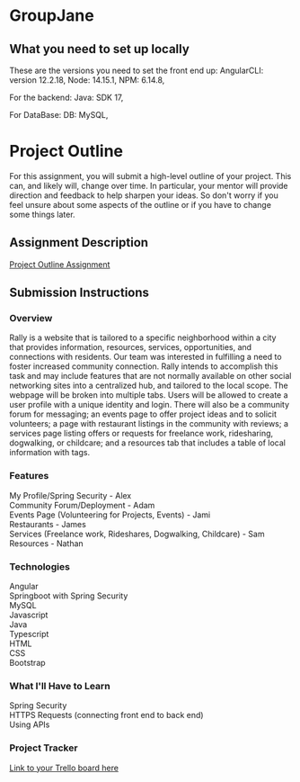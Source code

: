 # GroupJane

## What you need to set up locally

These are the versions you need to set the front end up:
AngularCLI: version 12.2.18,
Node: 14.15.1,
NPM: 6.14.8,

For the backend:
Java: SDK 17,

For DataBase:
DB: MySQL,

# Project Outline
For this assignment, you will submit a high-level outline of your project. This can, and likely will, change over time. In particular, your mentor will provide direction and feedback to help sharpen your ideas. So don't worry if you feel unsure about some aspects of the outline or if you have to change some things later.

## Assignment Description
[Project Outline Assignment](https://education.launchcode.org/liftoff/modules/assignments/project-outline)

## Submission Instructions

### Overview
Rally is a website that is tailored to a specific neighborhood within a city that provides information, resources, services, opportunities, and connections with residents. Our team was interested in fulfilling a need to foster increased community connection. Rally intends to accomplish this task and may include features that are not normally available on other social networking sites into a centralized hub, and tailored to the local scope. The webpage will be broken into multiple tabs. Users will be allowed to create a user profile with a unique identity and login. There will also be a community forum for messaging; an events page to offer project ideas and to solicit volunteers; a page with restaurant listings in the community with reviews; a services page listing offers or requests for freelance work, ridesharing, dogwalking, or childcare; and a resources tab that includes a table of local information with tags. 

### Features
My Profile/Spring Security - Alex <br>
Community Forum/Deployment - Adam<br>
Events Page (Volunteering for Projects, Events) - Jami<br>
Restaurants - James<br>
Services (Freelance work, Rideshares, Dogwalking, Childcare) - Sam<br>
Resources - Nathan<br>

### Technologies
Angular<br>
Springboot with Spring Security<br>
MySQL<br>
Javascript<br>
Java<br>
Typescript<br>
HTML<br>
CSS<br>
Bootstrap<br>

### What I'll Have to Learn
Spring Security<br>
HTTPS Requests (connecting front end to back end)<br>
Using APIs<br>

### Project Tracker
[Link to your Trello board here](https://trello.com/b/8aRo3aLi/liftoff-april23-scrumboard)
